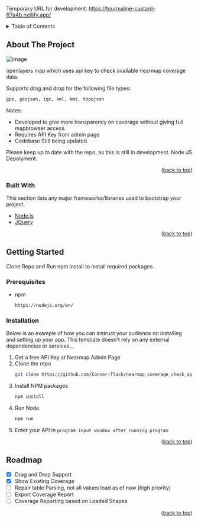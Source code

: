 <div id="top"></div>

Temporary URL for development: 
https://tourmaline-custard-ff7a4b.netlify.app/

<!-- TABLE OF CONTENTS -->
<details>
  <summary>Table of Contents</summary>
  <ol>
    <li>
      <a href="#about-the-project">About The Project</a>
      <ul>
        <li><a href="#built-with">Built With</a></li>
      </ul>
    </li>
    <li>
      <a href="#getting-started">Getting Started</a>
      <ul>
        <li><a href="#prerequisites">Prerequisites</a></li>
        <li><a href="#installation">Installation</a></li>
      </ul>
    </li>
    <li><a href="#roadmap">Roadmap</a></li>
  </ol>
</details>

<!-- ABOUT THE PROJECT -->

## About The Project

![image](https://user-images.githubusercontent.com/32856579/165184664-8f4e3648-bea2-4b1e-94a3-2eec4ab499a2.png)

openlayers map which uses api key to check available nearmap coverage data.

Supports drag and drop for the following file types:
  ```sh
  gpx, geojson, igc, kml, kmz, topojson
  ```


Notes:

- Developed to give more transparency on coverage without giving full mapbrowser access.
- Requires API Key from admin page
- Codebase Still being updated.

Please keep up to date with the repo, as this is still in development. Node JS Depolyment.

<p align="right">(<a href="#top">back to top</a>)</p>

### Built With

This section lists any major frameworks/libraries used to bootstrap your project.

- [Node.js](https://nodejs.org/en/)
- [JQuery](https://jquery.com)

<p align="right">(<a href="#top">back to top</a>)</p>

<!-- GETTING STARTED -->

## Getting Started

Clone Repo and Run npm install to install required packages

### Prerequisites

- npm
  ```sh
  https://nodejs.org/en/
  ```

### Installation

Below is an example of how you can instruct your audience on installing and setting up your app. This template doesn't rely on any external dependencies or services._

1. Get a free API Key at Nearmap Admin Page
2. Clone the repo
   ```sh
   git clone https://github.com/Connor-Tluck/nearmap_coverage_check_openlayers
   ```
3. Install NPM packages
   ```sh
   npm install
   ```
4. Run Node
   ```sh
   npm run
   ```
5. Enter your API in `program input window after running program`

<p align="right">(<a href="#top">back to top</a>)</p>

<!-- ROADMAP -->

## Roadmap

- [x] Drag and Drop Support
- [x] Show Existing Coverage
- [ ] Repair table Parsing, not all values load as of now (high priority)
- [ ] Export Coverage Report
- [ ] Coverage Reporting based on Loaded Shapes

<p align="right">(<a href="#top">back to top</a>)</p>
